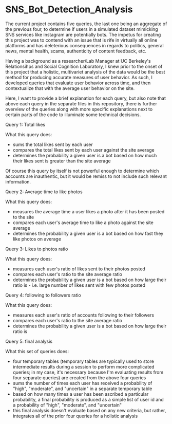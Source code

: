# SNS_Bot_Detection_Analysis


The current project contains five queries, the last one being an aggregate of the previous four, to determine if users in a simulated dataset mimicking SNS services 
like instagram are potentially bots. The impetus for creating this project was to
contend with an issue that is rife in virtually all online platforms and has 
deleterious consequences in regards to politics, general news, mental health, scams, authenticity of content feedback, etc. 

Having a background as a researcher/Lab Manager at UC Berkeley's Relationsihps and 
Social Cognition Laboratory, I knew prior to the onset of this project that a 
holistic, multivariet analysis of the data would be the best method for producing accurate measures of user behavior. As such, I developed queries that evaluate user behavior across time, and then contextualize that with the average user behavior on the
site. 

Here, I want to provide a brief explanation for each query, but also note that above 
each query in the separate files in this repository, there is further overview of the queries along with more specific explanations next to certain parts of the code to illuminate some technical decisions.

Query 1: Total likes

What this query does:
- sums the total likes sent by each user
- compares the total likes sent by each user against the site average
- determines the probability a given user is a bot based on how much their likes sent is greater than the site average

Of course this query by itself is not powerful enough to determine which accounts are inauthentic, but it would be remiss to not include such relevant information. 


Query 2: Average time to like photos

What this query does:
- measures the average time a user likes a photo after it has been posted to the site
- compares each user's average time to like a photo against the site average
- determines the probability a given user is a bot based on how fast they like photos on average

<!-- One key characteristic of SNS bots is speed, and as such, the query here measures the average time a user likes a photo after it has been posted to the site. The idea is that if a user is consistently liking photos within seconds after they have been posted, this is likely not a real user. Moreover, I believe it was particularly important to calculate an average with this query, as it is reasonable for authentic users to be using the service, by chance see a post right after it was uploaded, and like the photo within seconds - this can indeed happen on occasion. However, if a given user is demonstrating this short timeframe between the photo being uploaded and liking the photo over many interactions using the service, it becomes more and more improbable that such an account is authentic. -->
Query 3: Likes to photos ratio

What this query does:
- measures each user's ratio of likes sent to their photos posted
- compares each user's ratio to the site average ratio
- determines the probability a given user is a bot based on how large their ratio is - i.e. large number of likes sent with few photos posted

<!-- Another key characteristic of SNS bots, especially on instagram, is their number of likes sent in comparison to their number of photos posted. To gain followers and interactions with real users, bots send an inordinate amount of likes, yet their own profiles rarely have many photos, and even if they do, do not have a human subject, or are advertisements of some kind. Likewise, this query outputs users' likes sent to photos posted ratio, compares that against the average, and finally based on that ratio, determines their probability of being a bot. This query is similar to the first query, in that it extracts the number of likes sent, however, because there are many avid users on sites like instagram, who like photos at a rate far beyond average, this query assesses if a given user's number of photos is commensurate with their number of likes sent. In comparison to a avid user, a bot will have a much more disproportionate ratio. -->
Query 4: following to followers ratio

What this query does:
- measures each user's ratio of accounts following to their followers
- compares each user's ratio to the site average ratio
- determines the probability a given user is a bot based on how large their ratio is
<!-- This query evaluates another common occurrence with SNS bots, which is that they typically gain very few followers relative to how many accounts they follow. Of course, there are authentic users who have many followers, and also use their own bots to follow many other accounts and then unfollow them after they've gained the mutual follow, or simply unfollow if a mutual follow was unreciprocated, but this query's goal is actually to detect bots from inauthentic accounts. As such, this fourth query this query outputs each user's follows to followers ratio, and if the ratio is past a threshold that is considered aberrant, a probability of them being a bot is ascribed. -->

Query 5: final analysis

What this set of queries does:
- four temporary tables (temporary tables are typically used to store intermediate results during a session to perform more complicated queries; in my case, it's necessary because I'm evaluating results from four separate queries) are created from the above four queries
- sums the number of times each user has received a probability of "high", "moderate", and "uncertain" in a separate temporary table
- based on how many times a user has been ascribed a particular probability, a final probability is produced as a simple list of user id and a probability of "high", "moderate", and "uncertain"
- this final analysis doesn't evaluate based on any new criteria, but rather, integrates all of the prior four queries for a holistic analysis
<!-- The final query utilizes temporary tables from each previous query, and then sums the number of times each user has received a probability of "high", "moderate", and "uncertain" for being a bot to ascribe a final probability. A simple output of user id and probability the user is a bot is produced, which can be very easily visualized in Tableu or other software. Further, this query summarizes the behavior within the site to give stakeholders an overview of how many users are authentic. Of course, this information is important on many different levels, as mentioned in the introduction, however it is ultimately important for the survival of the company, since a SNS service that is overrun with bots will witness its financial evaluation diminish, which will limit its investments and growth. -->




